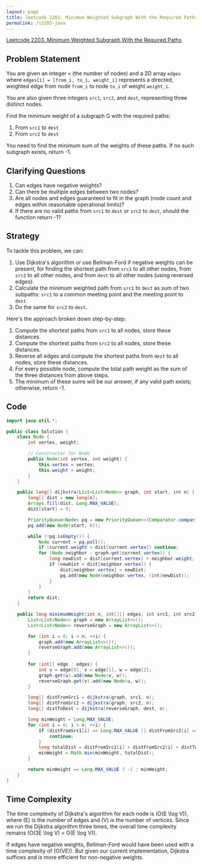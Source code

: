 ```yaml
---
layout: page
title: leetcode 2203. Minimum Weighted Subgraph With the Required Paths
permalink: /s2203-java
---
```

[Leetcode 2203. Minimum Weighted Subgraph With the Required Paths](https://algoadvance.github.io/algoadvance/l2203)
## Problem Statement

You are given an integer `n` (the number of nodes) and a 2D array `edges` where `edges[i] = [from_i, to_i, weight_i]` represents a directed, weighted edge from node `from_i` to node `to_i` of weight `weight_i`.

You are also given three integers `src1`, `src2`, and `dest`, representing three distinct nodes.

Find the minimum weight of a subgraph G with the required paths:

1. From `src1` to `dest`
2. From `src2` to `dest`

You need to find the minimum sum of the weights of these paths. If no such subgraph exists, return -1.

## Clarifying Questions

1. Can edges have negative weights?
2. Can there be multiple edges between two nodes?
3. Are all nodes and edges guaranteed to fit in the graph (node count and edges within reasonable operational limits)?
4. If there are no valid paths from `src1` to `dest` or `src2` to `dest`, should the function return -1?

## Strategy

To tackle this problem, we can:

1. Use Dijkstra's algorithm or use Bellman-Ford if negative weights can be present, for finding the shortest path from `src1` to all other nodes, from `src2` to all other nodes, and from `dest` to all other nodes (using reversed edges).
2. Calculate the minimum weighted path from `src1` to `dest` as sum of two subpaths: `src1` to a common meeting point and the meeting point to `dest`.
3. Do the same for `src2` to `dest`.

Here's the approach broken down step-by-step:

1. Compute the shortest paths from `src1` to all nodes, store these distances.
2. Compute the shortest paths from `src2` to all nodes, store these distances.
3. Reverse all edges and compute the shortest paths from `dest` to all nodes, store these distances.
4. For every possible node, compute the total path weight as the sum of the three distances from above steps.
5. The minimum of these sums will be our answer, if any valid path exists; otherwise, return -1.

## Code

```java
import java.util.*;

public class Solution {
    class Node {
        int vertex, weight;

        // Constructor for Node
        public Node(int vertex, int weight) {
            this.vertex = vertex;
            this.weight = weight;
        }
    }

    public long[] dijkstra(List<List<Node>> graph, int start, int n) {
        long[] dist = new long[n];
        Arrays.fill(dist, Long.MAX_VALUE);
        dist[start] = 0;

        PriorityQueue<Node> pq = new PriorityQueue<>(Comparator.comparingLong(node -> node.weight));
        pq.add(new Node(start, 0));

        while (!pq.isEmpty()) {
            Node current = pq.poll();
            if (current.weight > dist[current.vertex]) continue;
            for (Node neighbor : graph.get(current.vertex)) {
                long newDist = dist[current.vertex] + neighbor.weight;
                if (newDist < dist[neighbor.vertex]) {
                    dist[neighbor.vertex] = newDist;
                    pq.add(new Node(neighbor.vertex, (int)newDist));
                }
            }
        }
        return dist;
    }

    public long minimumWeight(int n, int[][] edges, int src1, int src2, int dest) {
        List<List<Node>> graph = new ArrayList<>();
        List<List<Node>> reverseGraph = new ArrayList<>();

        for (int i = 0; i < n; ++i) {
            graph.add(new ArrayList<>());
            reverseGraph.add(new ArrayList<>());
        }
        
        for (int[] edge : edges) {
            int u = edge[0], v = edge[1], w = edge[2];
            graph.get(u).add(new Node(v, w));
            reverseGraph.get(v).add(new Node(u, w));
        }

        long[] distFromSrc1 = dijkstra(graph, src1, n);
        long[] distFromSrc2 = dijkstra(graph, src2, n);
        long[] distToDest = dijkstra(reverseGraph, dest, n);

        long minWeight = Long.MAX_VALUE;
        for (int i = 0; i < n; ++i) {
            if (distFromSrc1[i] == Long.MAX_VALUE || distFromSrc2[i] == Long.MAX_VALUE || distToDest[i] == Long.MAX_VALUE) {
                continue;
            }
            long totalDist = distFromSrc1[i] + distFromSrc2[i] + distToDest[i];
            minWeight = Math.min(minWeight, totalDist);
        }

        return minWeight == Long.MAX_VALUE ? -1 : minWeight;
    }
}
```

## Time Complexity

The time complexity of Dijkstra's algorithm for each node is \(O(E \log V)\), where \(E\) is the number of edges and \(V\) is the number of vertices. Since we run the Dijkstra algorithm three times, the overall time complexity remains \(O(3E \log V) = O(E \log V)\).

If edges have negative weights, Bellman-Ford would have been used with a time complexity of \(O(VE)\). But given our current implementation, Dijkstra suffices and is more efficient for non-negative weights.
